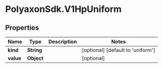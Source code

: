 # PolyaxonSdk.V1HpUniform

## Properties

Name | Type | Description | Notes
------------ | ------------- | ------------- | -------------
**kind** | **String** |  | [optional] [default to &#39;uniform&#39;]
**value** | **Object** |  | [optional] 


